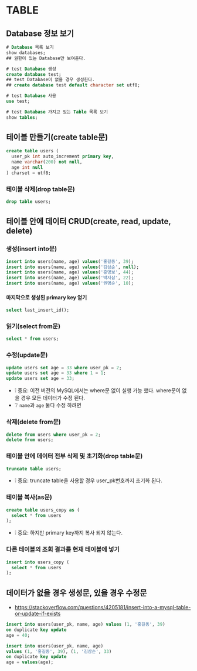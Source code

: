 # TABLE

## Database 정보 보기
```sql
# Database 목록 보기
show databases;
## 권한이 있는 Database만 보여준다.

# test Database 생성
create database test;
## test Database이 없을 경우 생성한다.
## create database test default character set utf8;

# test Database 사용
use test;

# test Database 가지고 있는 Table 목록 보기
show tables;
```

## 테이블 만들기(create table문)
```sql
create table users (
  user_pk int auto_increment primary key,
  name varchar(200) not null,
  age int null
) charset = utf8;
```

### 테이블 삭제(drop table문)
```sql
drop table users;
```

## 테이블 안에 데이터 CRUD(create, read, update, delete)
### 생성(insert into문)
```sql
insert into users(name, age) values('홍길동', 39);
insert into users(name, age) values('김삼순', null);
insert into users(name, age) values('홍명보', 44);
insert into users(name, age) values('박지삼', 22);
insert into users(name, age) values('권명순', 10);
```
#### 마지막으로 생성된 primary key 얻기
```sql
select last_insert_id();
```

### 읽기(select from문)
```sql
select * from users;
```

### 수정(update문)
```sql
update users set age = 33 where user_pk = 2;
update users set age = 33 where 1 = 1;
update users set age = 33;
```
* ❕ 중요: 이전 버전의 MySQL에서는 where문 없이 실행 가능 했다. where문이 없을 경우 모든 데이터가 수정 된다.
* ❔ `name`과 `age` 둘다 수정 하려면

### 삭제(delete from문)
```sql
delete from users where user_pk = 2;
delete from users;
```

### 테이블 안에 데이터 전부 삭제 및 초기화(drop table문)
```sql
truncate table users;
```
* ❕ 중요: truncate table을 사용할 경우 user_pk번호까지 초기화 된다.

### 테이블 복사(as문)
```sql
create table users_copy as (
  select * from users
);
```
* ❕ 중요: 하지만 primary key까지 복사 되지 않는다.

### 다른 테이블의 조회 결과를 현재 테이블에 넣기
```sql
insert into users_copy (
  select * from users
);
```

## 데이터가 없을 경우 생성문, 있을 경우 수정문
* https://stackoverflow.com/questions/4205181/insert-into-a-mysql-table-or-update-if-exists
```sql
insert into users(user_pk, name, age) values (1, '홍길동', 39)
on duplicate key update
age = 40;
```

```sql
insert into users(user_pk, name, age)
values (1, '홍길동', 39), (1, '김삼순', 33)
on duplicate key update
age = values(age);
```
